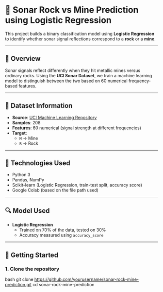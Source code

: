 # 🎯 Sonar Rock vs Mine Prediction using Logistic Regression

This project builds a binary classification model using **Logistic Regression** to identify whether sonar signal reflections correspond to a **rock** or a **mine**.

---

## 📘 Overview

Sonar signals reflect differently when they hit metallic mines versus ordinary rocks. Using the **UCI Sonar Dataset**, we train a machine learning model to distinguish between the two based on 60 numerical frequency-based features.

---

## 🧾 Dataset Information

- **Source**: [UCI Machine Learning Repository](https://archive.ics.uci.edu/ml/datasets/connectionist+bench+(sonar,+mines+vs.+rocks))
- **Samples**: 208
- **Features**: 60 numerical (signal strength at different frequencies)
- **Target**:  
  - `M` → Mine  
  - `R` → Rock

---

## 📌 Technologies Used

- Python 3
- Pandas, NumPy
- Scikit-learn (Logistic Regression, train-test split, accuracy score)
- Google Colab (based on the file path used)

---

## 🔍 Model Used

- **Logistic Regression**
  - Trained on 70% of the data, tested on 30%
  - Accuracy measured using `accuracy_score`

---

## 🚀 Getting Started

### 1. Clone the repository

bash
git clone https://github.com/yourusername/sonar-rock-mine-prediction.git
cd sonar-rock-mine-prediction
